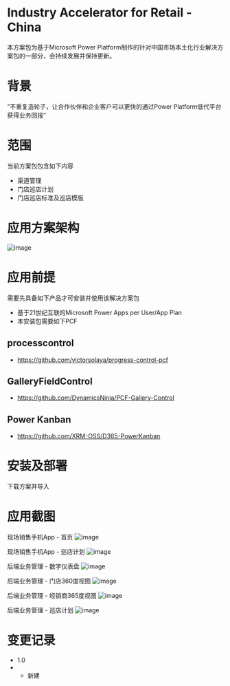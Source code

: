 # Industry Accelerator for Retail - China
本方案包为基于Microsoft Power Platform制作的针对中国市场本土化行业解决方案包的一部分，会持续发展并保持更新。

# 背景
“不重复造轮子，让合作伙伴和企业客户可以更快的通过Power Platform低代平台获得业务回报”
# 范围
当前方案包包含如下内容
- 渠道管理
- 门店巡店计划
- 门店巡店标准及巡店模版
# 应用方案架构
![image](https://user-images.githubusercontent.com/239253/120185964-723c0480-c245-11eb-8d59-5967c1131c5c.png)


# 应用前提
需要先具备如下产品才可安装并使用该解决方案包
- 基于21世纪互联的Microsoft Power Apps per User/App Plan
- 本安装包需要如下PCF
## processcontrol
- https://github.com/victorsolaya/progress-control-pcf
## GalleryFieldControl
- https://github.com/DynamicsNinja/PCF-Gallery-Control
## Power Kanban
- https://github.com/XRM-OSS/D365-PowerKanban

# 安装及部署
下载方案并导入

# 应用截图
现场销售手机App - 首页
![image](https://user-images.githubusercontent.com/239253/120186069-97c90e00-c245-11eb-9f80-29b46c15cd5d.png)

现场销售手机App - 巡店计划
![image](https://user-images.githubusercontent.com/239253/120186159-b4654600-c245-11eb-8b0e-5f3603cfb284.png)

后端业务管理 - 数字仪表盘
![image](https://user-images.githubusercontent.com/239253/120186408-0dcd7500-c246-11eb-8a83-2ea20d0af9b0.png)

后端业务管理 - 门店360度视图
![image](https://user-images.githubusercontent.com/239253/120185014-3a808d00-c244-11eb-8693-1ff1c151ee52.png)

后端业务管理 - 经销商365度视图
![image](https://user-images.githubusercontent.com/239253/120185275-90553500-c244-11eb-9e8d-24f3e0ddfa2a.png)

后端业务管理 - 巡店计划
![image](https://user-images.githubusercontent.com/239253/120185222-829faf80-c244-11eb-9f02-8cca05507d4b.png)


# 变更记录
- 1.0
- - 新建
